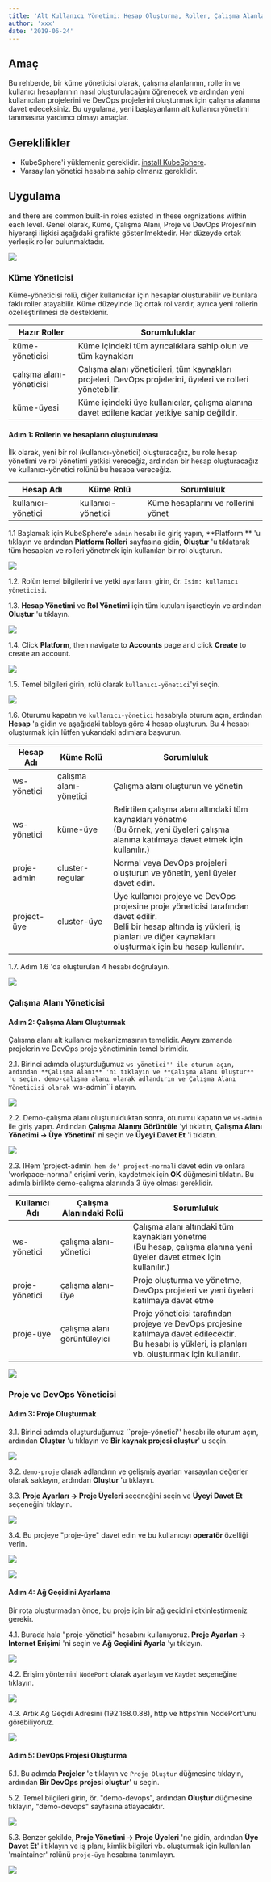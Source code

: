 ```yaml
---
title: 'Alt Kullanıcı Yönetimi: Hesap Oluşturma, Roller, Çalışma Alanları, Projeler ve DevOps Projeleri'
author: 'xxx'
date: '2019-06-24'
---
```


## Amaç

Bu rehberde, bir küme yöneticisi olarak, çalışma alanlarının, rollerin ve kullanıcı hesaplarının nasıl oluşturulacağını öğrenecek ve ardından yeni kullanıcıları projelerini ve DevOps projelerini oluşturmak için çalışma alanına davet edeceksiniz. Bu uygulama, yeni başlayanların alt kullanıcı yönetimi tanımasına yardımcı olmayı amaçlar.

## Gereklilikler

- KubeSphere'i yüklemeniz gereklidir.  [install KubeSphere](https://kubesphere.io/en/install).
- Varsayılan yönetici hesabına sahip olmanız gereklidir.

## Uygulama

and there are common built-in roles existed in these orgnizations within each level. Genel olarak, Küme, Çalışma Alanı, Proje ve DevOps Projesi'nin hiyerarşi ilişkisi aşağıdaki grafikte gösterilmektedir. Her düzeyde ortak yerleşik roller bulunmaktadır.

![](https://pek3b.qingstor.com/kubesphere-docs/png/20190716231511.png)

### Küme Yöneticisi

Küme-yöneticisi rolü, diğer kullanıcılar için hesaplar oluşturabilir ve bunlara faklı roller atayabilir. Küme düzeyinde üç ortak rol vardır, ayrıca yeni rollerin özelleştirilmesi de desteklenir.

| Hazır Roller     | Sorumluluklar                                                                                              |
| ------------------ | ---------------------------------------------------------------------------------------------------------- |
| küme-yöneticisi      | Küme içindeki tüm ayrıcalıklara sahip olun ve tüm kaynakları                                      |
| çalışma alanı-yöneticisi | Çalışma alanı yöneticileri, tüm kaynakları projeleri, DevOps projelerini, üyeleri ve rolleri yönetebilir.|
| küme-üyesi    | Küme içindeki üye kullanıcılar, çalışma alanına davet edilene kadar yetkiye sahip değildir. |

#### Adım 1: Rollerin ve hesapların oluşturulması

İlk olarak, yeni bir rol (kullanıcı-yönetici) oluşturacağız, bu role hesap yönetimi ve rol yönetimi yetkisi vereceğiz, ardından bir hesap oluşturacağız ve kullanıcı-yönetici rolünü bu hesaba vereceğiz.

| Hesap Adı  | Küme Rolü | Sorumluluk                    |
| ------------ | ------------ | --------------------------------- |
| kullanıcı-yönetici | kullanıcı-yönetici | Küme hesaplarını ve rollerini yönet |

1.1 Başlamak için KubeSphere'e `admin` hesabı ile giriş yapın, **Platform ** 'u tıklayın ve ardından **Platform Rolleri** sayfasına gidin, **Oluştur** 'u tıklatarak tüm hesapları ve rolleri yönetmek için kullanılan bir rol oluşturun.

![](https://pek3b.qingstor.com/kubesphere-docs/png/20190716112614.png)

1.2. Rolün temel bilgilerini ve yetki ayarlarını girin, ör. `İsim: kullanıcı yöneticisi`.

1.3. **Hesap Yönetimi** ve **Rol Yönetimi** için tüm kutuları işaretleyin ve ardından **Oluştur** 'u tıklayın.

![](https://pek3b.qingstor.com/kubesphere-docs/png/20190716112826.png)

1.4. Click **Platform**, then navigate to **Accounts** page and click **Create** to create an account.

![](https://pek3b.qingstor.com/kubesphere-docs/png/20190716112945.png)

1.5. Temel bilgileri girin, rolü olarak `kullanıcı-yönetici`'yi seçin.

![](https://pek3b.qingstor.com/kubesphere-docs/png/20190716113050.png)

1.6. Oturumu kapatın ve `kullanıcı-yönetici` hesabıyla oturum açın, ardından **Hesap** 'a gidin ve aşağıdaki tabloya göre 4 hesap oluşturun. Bu 4 hesabı oluşturmak için lütfen yukarıdaki adımlara başvurun.

| Hesap Adı    | Küme Rolü     | Sorumluluk                                                                                                                                                                                    |
| --------------- | ------------------ | ------------------------------------------------------------------------------------------------------------------------------------------------------------------------------------------------ |
| ws-yönetici     | çalışma alanı-yönetici | Çalışma alanı oluşturun ve yönetin                                                                                                                                                                 |
| ws-yönetici        | küme-üye    | Belirtilen çalışma alanı altındaki tüm kaynakları yönetme <br> (Bu örnek, yeni üyeleri çalışma alanına katılmaya davet etmek için kullanılır.)                                                                       |
| proje-admin   | cluster-regular    | Normal veya DevOps projeleri oluşturun ve yönetin, yeni üyeler davet edin.                                                                                                                                  |
| project-üye | cluster-üye    | Üye kullanıcı projeye ve DevOps projesine proje yöneticisi tarafından davet edilir.<br> Belli bir hesap altında iş yükleri, iş planları ve diğer kaynakları oluşturmak için bu hesap kullanılır.  |

1.7. Adım 1.6 'da oluşturulan 4 hesabı doğrulayın.

![](https://pek3b.qingstor.com/kubesphere-docs/png/20190716114245.png)

### Çalışma Alanı Yöneticisi

#### Adım 2: Çalışma Alanı Oluşturmak

Çalışma alanı alt kullanıcı mekanizmasının temelidir. Aaynı zamanda projelerin ve DevOps proje yönetiminin temel birimidir.

2.1. Birinci adımda oluşturduğumuz ``ws-yönetici'' ile oturum açın, ardından **Çalışma Alanı** 'nı tıklayın ve **Çalışma Alanı Oluştur** 'u seçin. demo-çalışma alanı olarak adlandırın ve Çalışma Alanı Yöneticisi olarak ``ws-admin``i atayın.

![](https://pek3b.qingstor.com/kubesphere-docs/png/20190716130007.png)

2.2. Demo-çalışma alanı oluşturulduktan sonra, oturumu kapatın ve `ws-admin` ile giriş yapın. Ardından **Çalışma Alanını Görüntüle** 'yi tıklatın, **Çalışma Alanı Yönetimi → Üye Yönetimi**' ni seçin ve **Üyeyi Davet Et** 'i tıklatın. 

![](https://pek3b.qingstor.com/kubesphere-docs/png/20190716130330.png)

2.3. IHem 'project-admin` hem de' project-normal`i davet edin ve onlara 'workpace-normal' erişimi verin, kaydetmek için **OK** düğmesini tıklatın. Bu adımla birlikte demo-çalışma alanında 3 üye olması gereklidir.

| Kullanıcı Adı       | Çalışma Alanındaki Rolü | Sorumluluk                                                                                                                       |
| --------------- | --------------------- | ------------------------------------------------------------------------------------------------------------------------------------- |
| ws-yönetici | çalışma alanı-yönetici | Çalışma alanı altındaki tüm kaynakları yönetme <br> (Bu hesap, çalışma alanına yeni üyeler davet etmek için kullanılır.) |
| proje-yönetici | çalışma alanı-üye | Proje oluşturma ve yönetme, DevOps projeleri ve yeni üyeleri katılmaya davet etme |
| proje-üye | çalışma alanı görüntüleyici | Proje yöneticisi tarafından projeye ve DevOps projesine katılmaya davet edilecektir. <br> Bu hesabı iş yükleri, iş planları vb. oluşturmak için kullanılır. |


![](https://pek3b.qingstor.com/kubesphere-docs/png/20190716130517.png)

### Proje ve DevOps Yöneticisi

#### Adım 3: Proje Oluşturmak

3.1. Birinci adımda oluşturduğumuz ``proje-yönetici'' hesabı ile oturum açın, ardından **Oluştur** 'u tıklayın ve **Bir kaynak projesi oluştur**' u seçin.

![](https://pek3b.qingstor.com/kubesphere-docs/png/20190716131852.png)

3.2. `demo-proje` olarak adlandırın ve gelişmiş ayarları varsayılan değerler olarak saklayın, ardından **Oluştur** 'u tıklayın.

3.3. **Proje Ayarları → Proje Üyeleri** seçeneğini seçin ve **Üyeyi Davet Et** seçeneğini tıklayın.

![](https://pek3b.qingstor.com/kubesphere-docs/png/20190716132750.png)

3.4. Bu projeye "proje-üye" davet edin ve bu kullanıcıyı **operatör** özelliği verin.

![](https://pek3b.qingstor.com/kubesphere-docs/png/20190716132840.png)

![](https://pek3b.qingstor.com/kubesphere-docs/png/20190716132920.png)

#### Adım 4: Ağ Geçidini Ayarlama

Bir rota oluşturmadan önce, bu proje için bir ağ geçidini etkinleştirmeniz gerekir.

4.1. Burada hala "proje-yönetici" hesabını kullanıyoruz. **Proje Ayarları → Internet Erişimi** 'ni seçin ve **Ağ Geçidini Ayarla** 'yı tıklayın.

![](https://pek3b.qingstor.com/kubesphere-docs/png/20190716134430.png)

4.2. Erişim yöntemini `NodePort` olarak ayarlayın ve `Kaydet` seçeneğine tıklayın.

![](https://pek3b.qingstor.com/kubesphere-docs/png/20190716134742.png)

4.3. Artık Ağ Geçidi Adresini (192.168.0.88), http ve https'nin NodePort'unu görebiliyoruz.

![](https://pek3b.qingstor.com/kubesphere-docs/png/20190716134849.png)

#### Adım 5: DevOps Projesi Oluşturma

5.1. Bu adımda **Projeler** 'e tıklayın ve ``Proje Oluştur`` düğmesine tıklayın, ardından **Bir DevOps projesi oluştur**' u seçin.

5.2. Temel bilgileri girin, ör. "demo-devops", ardından **Oluştur** düğmesine tıklayın, "demo-devops" sayfasına atlayacaktır.

![](https://pek3b.qingstor.com/kubesphere-docs/png/20190716133420.png)

5.3. Benzer şekilde, **Proje Yönetimi → Proje Üyeleri** 'ne gidin, ardından **Üye Davet Et**' i tıklayın ve iş planı, kimlik bilgileri vb. oluşturmak için kullanılan 'maintainer' rolünü ``proje-üye`` hesabına tanımlayın.

![](https://pek3b.qingstor.com/kubesphere-docs/png/20190716133626.png)

<!-- ## Sonraki Adım 

Eğitim 2 - [Uygulamanızı yayınlayın: Ingress ve servis oluşturun ](ingress-demo.md). -->
